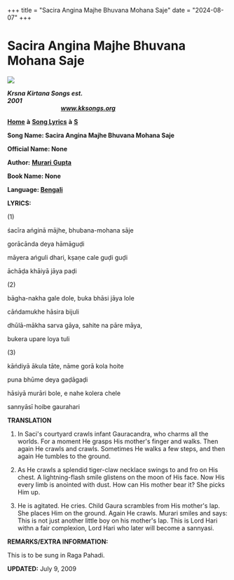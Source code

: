 +++
title = "Sacira Angina Majhe Bhuvana Mohana Saje"
date = "2024-08-07"
+++

# Sacira Angina Majhe Bhuvana Mohana Saje
**[![](http://kksongs.org/image_files/image002.jpg)](http://kksongs.org/)**

**_Krsna_** **_Kirtana Songs est. 2001_**                                                                                                                                                      **_www.kksongs.org_**

**[Home](http://kksongs.org/)** **à** **[Song Lyrics](http://kksongs.org/lyrics.html)** **à** **[S](http://kksongs.org/songs/song_s.html)**

**Song Name: Sacira Angina Majhe Bhuvana Mohana Saje**

**Official Name: None**

**Author:** [**Murari** **Gupta**](http://kksongs.org/authors/list/murarigupta.html)

**Book Name: None**

**Language: [Bengali](http://kksongs.org/language/list/bengali.html)**

**LYRICS:**

(1)

śacīra ańginā mājhe, bhubana-mohana sāje

gorācānda deya hāmāguḍi

māyera ańguli dhari, kṣaṇe cale guḍi guḍi

āchāḍa khāiyā jāya paḍi

(2)

bāgha-nakha gale dole, buka bhāsi jāya lole

cāńdamukhe hāsira bijuli

dhūlā-mākha sarva gāya, sahite na pāre māya,

bukera upare loya tuli

(3)

kāńdiyā ākula tāte, nāme gorā kola hoite

puna bhūme deya gaḍāgaḍi

hāsiyā murāri bole, e nahe kolera chele

sannyāsī hoibe gaurahari

**TRANSLATION**

1) In Saci's courtyard crawls infant Gauracandra, who charms all the worlds. For a moment He grasps His mother's finger and walks. Then again He crawls and crawls. Sometimes He walks a few steps, and then again He tumbles to the ground.

2) As He crawls a splendid tiger-claw necklace swings to and fro on His chest. A lightning-flash smile glistens on the moon of His face. Now His every limb is anointed with dust. How can His mother bear it? She picks Him up.

3) He is agitated. He cries. Child Gaura scrambles from His mother's lap. She places Him on the ground. Again He crawls. Murari smiles and says: This is not just another little boy on his mother's lap. This is Lord Hari withn a fair complexion, Lord Hari who later will become a sannyasi.

**REMARKS/EXTRA INFORMATION:**

This is to be sung in Raga Pahadi.

**UPDATED:** July 9, 2009